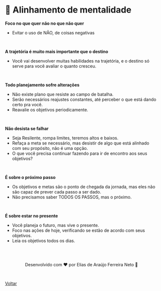 # 🔑 Alinhamento de mentalidade

**Foco no que quer não no que não quer**

- Evitar o uso de NÂO, de coisas negativas

<br>

**A trajetória é muito mais importante que o destino**

- Você vai desenvolver muitas habilidades na trajetória, e o destino só serve para você avaliar o quanto cresceu.

<br>

**Todo planejamento sofre alterações**

- Não existe plano que resiste ao campo de batalha.
- Serão necessários reajustes constantes, até perceber o que está dando certo pra você.
- Reavalie os objetivos periodicamente.

<br>

**Não desista se falhar**

- Seja Resilente, rompa limites, teremos altos e baixos.
- Refaça a meta se necessário, mas desistir de algo que está alinhado com seu propósito, não é uma opção.
- O que você precisa continuar fazendo para ir de encontro aos seus objetivos?

<br>

**É sobre o próximo passo**

- Os objetivos e metas são o ponto de chegada da jornada, mas eles não são capaz de prever cada passo a ser dado.
- Não precisamos saber TODOS OS PASSOS, mas o próximo.

<br>

**É sobre estar no presente**

- Você planeja o futuro, mas vive o presente.
- Foco nas ações de hoje, verificando se estão de acordo com seus objetivos.
- Leia os objetivos todos os dias.

<br>
<br>

<p align="center"> Desenvolvido com ❤ por Elias de Araújo Ferreira Neto 👋 <p>

<br>

<a href="./README.md">Voltar</a>
